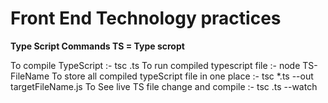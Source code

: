 # Front End Technology practices

<b> Type Script Commands </b>
<b>TS = Type scropt </b>

To compile TypeScript :- tsc <TS-Filename>.ts
To run compiled typescript file :- node TS-FileName
To store all compiled typeScript file in one place :- tsc *.ts --out targetFileName.js
To See live TS file change and compile :- tsc <fileNam>.ts --watch

